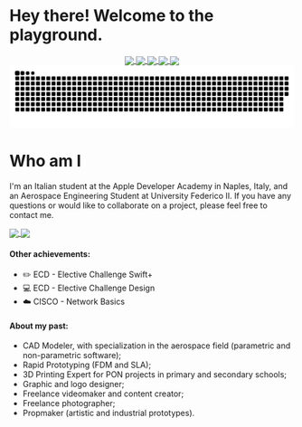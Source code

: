 # Hey there! Welcome to the playground.
<div align= "center">
 <!-- 
 <a href="https://palant-dev.github.io">
  <img align="center" src="https://img.shields.io/badge/pages-website-darkblue?logo=github&style=for-the-badge" />
</a> -->
<a href="https://drive.google.com/file/d/1qFsz9l9MuMkTYofrgkajZ79T9axHuzJR/view?usp=share_link">
  <img align="center" src="https://img.shields.io/badge/-resume-darkblue?logo=googledrive&style=for-the-badge" />
</a>
 <a href="https://discordapp.com/">
  <img align="center" src="https://img.shields.io/badge/-AntonioPalomba 5141-purple?logo=discord&style=for-the-badge" />
</a>
<a href="https://www.linkedin.com/in/antonio-palomba-dev/">
  <img align="center" src="https://img.shields.io/badge/Linkedin-blue?logo=linkedin&style=for-the-badge" />
</a>
<a href="https://twitter.com/tonypalomba92">
  <img align="center" src="https://img.shields.io/badge/Twitter-lightblue?logo=twitter&style=for-the-badge" />
</a>
<a href="https://medium.com/@antonio.palomba2015">
  <img align="center" src="https://img.shields.io/badge/medium-black?logo=medium&style=for-the-badge" />
</a>
</div>

<picture>
  <source media="(prefers-color-scheme: dark)" srcset="https://raw.githubusercontent.com/palant-dev/palant-dev/output/github-contribution-grid-snake-dark.svg">
  <source media="(prefers-color-scheme: light)" srcset="https://raw.githubusercontent.com/palant-dev/palant-dev/output/github-contribution-grid-snake.svg">
  <img alt="github contribution grid snake animation" src="https://raw.githubusercontent.com/palant-dev/palant-dev/output/github-contribution-grid-snake.svg">
</picture>

# Who am I

<p>I'm an Italian student at the Apple Developer Academy in Naples, Italy, and an Aerospace Engineering Student at University Federico II. If you have any questions or would like to collaborate on a project, please feel free to contact me.</p>
    <a href="">
  <img align="center" src="https://github-readme-stats.vercel.app/api?username=palant-dev&show_icons=true&theme=transparent" />
</a>
<a href="">
  <img align="center" src="https://github-readme-stats.vercel.app/api/top-langs/?username=palant-dev&layout=compact&theme=transparent" />
</a>
    </div>
    <h4><strong>Other achievements:</strong></h4>
    <ul>
        <li>✏️ ECD - Elective Challenge Swift+</li>
        <li>💻 ECD - Elective Challenge Design</li>
        <li>☁️ CISCO - Network Basics</li>
    </ul>
    <div>
    <h4><strong>About my past:</strong></h4>
    <ul>
        <li>CAD Modeler, with specialization in the aerospace field (parametric and non-parametric software);</li>
        <li>Rapid Prototyping (FDM and SLA);</li>
        <li>3D Printing Expert for PON projects in primary and secondary schools;</li>
        <li>Graphic and logo designer;</li>
        <li>Freelance videomaker and content creator;</li>
        <li>Freelance photographer;</li>
        <li>Propmaker (artistic and industrial prototypes).</li>
    </ul>
    <div>

<!-- ![Alt Text](https://raw.githubusercontent.com/saadeghi/saadeghi/master/dino.gif) -->
